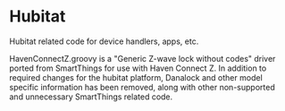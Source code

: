 # Hubitat
Hubitat related code for device handlers, apps, etc.

HavenConnectZ.groovy is a "Generic Z-wave lock without codes" driver ported from SmartThings for use with Haven Connect Z.
In addition to required changes for the hubitat platform, Danalock and other model specific information
has been removed, along with other non-supported and unnecessary SmartThings related code.
